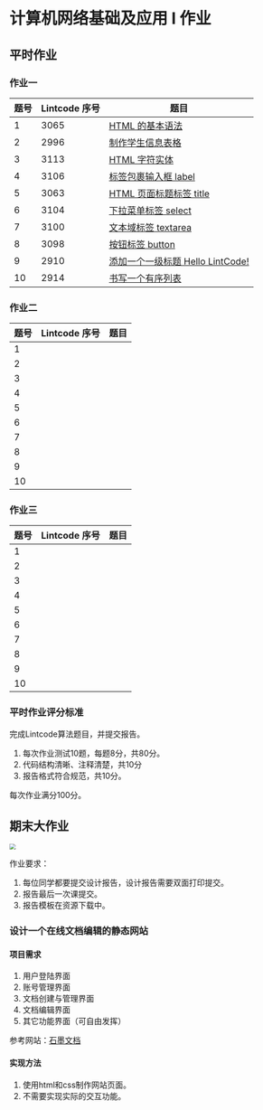 # 计算机网络基础及应用 Ⅰ 作业

## 平时作业

### 作业一

| 题号 | Lintcode 序号 | 题目                                                         |
| ---- | ------------- | ------------------------------------------------------------ |
| 1    | 3065          | [HTML 的基本语法](https://www.lintcode.com/problem/3065/?showListFe=true&page=1&problemTypeId=16&pageSize=50) |
| 2    | 2996          | [制作学生信息表格](https://www.lintcode.com/problem/2996/?showListFe=true&page=1&problemTypeId=16&pageSize=50) |
| 3    | 3113          | [HTML 字符实体](https://www.lintcode.com/problem/3113/?showListFe=true&page=1&problemTypeId=16&pageSize=50) |
| 4    | 3106          | [标签包裹输入框 label](https://www.lintcode.com/problem/3106/?showListFe=true&page=1&problemTypeId=16&pageSize=50) |
| 5    | 3063          | [HTML 页面标题标签 title](https://www.lintcode.com/problem/3063/?showListFe=true&page=1&problemTypeId=16&pageSize=50) |
| 6    | 3104          | [下拉菜单标签 select](https://www.lintcode.com/problem/3104/?showListFe=true&page=1&problemTypeId=16&pageSize=50) |
| 7    | 3100          | [文本域标签 textarea](https://www.lintcode.com/problem/3100/?showListFe=true&page=1&problemTypeId=16&pageSize=50) |
| 8    | 3098          | [按钮标签 button](https://www.lintcode.com/problem/3098/?showListFe=true&page=1&problemTypeId=16&pageSize=50) |
| 9    | 2910          | [添加一个一级标题 Hello LintCode!](https://www.lintcode.com/problem/2910/?showListFe=false&page=2&problemTypeId=16&pageSize=50) |
| 10   | 2914          | [书写一个有序列表](https://www.lintcode.com/problem/2914/?showListFe=true&page=2&problemTypeId=16&pageSize=50) |

### 作业二

| 题号 | Lintcode 序号 | 题目 |
| ---- | ------------- | ---- |
| 1    |               |      |
| 2    |               |      |
| 3    |               |      |
| 4    |               |      |
| 5    |               |      |
| 6    |               |      |
| 7    |               |      |
| 8    |               |      |
| 9    |               |      |
| 10   |               |      |

### 作业三

| 题号 | Lintcode 序号 | 题目 |
| ---- | ------------- | ---- |
| 1    |               |      |
| 2    |               |      |
| 3    |               |      |
| 4    |               |      |
| 5    |               |      |
| 6    |               |      |
| 7    |               |      |
| 8    |               |      |
| 9    |               |      |
| 10   |               |      |

### 平时作业评分标准

完成Lintcode算法题目，并提交报告。

1. 每次作业测试10题，每题8分，共80分。
2. 代码结构清晰、注释清楚，共10分
3. 报告格式符合规范，共10分。

每次作业满分100分。

## 期末大作业

<img src="https://z1.ax1x.com/2023/11/15/piYoL6A.jpg" style="zoom: 67%;" />

作业要求：

1. 每位同学都要提交设计报告，设计报告需要双面打印提交。
2. 报告最后一次课提交。
3. 报告模板在资源下载中。

### 设计一个在线文档编辑的静态网站

#### 项目需求

1. 用户登陆界面
2. 账号管理界面
3. 文档创建与管理界面
4. 文档编辑界面
5. 其它功能界面（可自由发挥）

参考网站：[石墨文档](https://shimo.im/)

#### 实现方法

1. 使用html和css制作网站页面。
2. 不需要实现实际的交互功能。